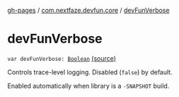 [gh-pages](../index.md) / [com.nextfaze.devfun.core](index.md) / [devFunVerbose](./dev-fun-verbose.md)

# devFunVerbose

`var devFunVerbose: `[`Boolean`](https://kotlinlang.org/api/latest/jvm/stdlib/kotlin/-boolean/index.html) [(source)](https://github.com/NextFaze/dev-fun/tree/master/devfun/src/main/java/com/nextfaze/devfun/core/DevFun.kt#L497)

Controls trace-level logging. Disabled (`false`) by default.

Enabled automatically when library is a `-SNAPSHOT` build.


